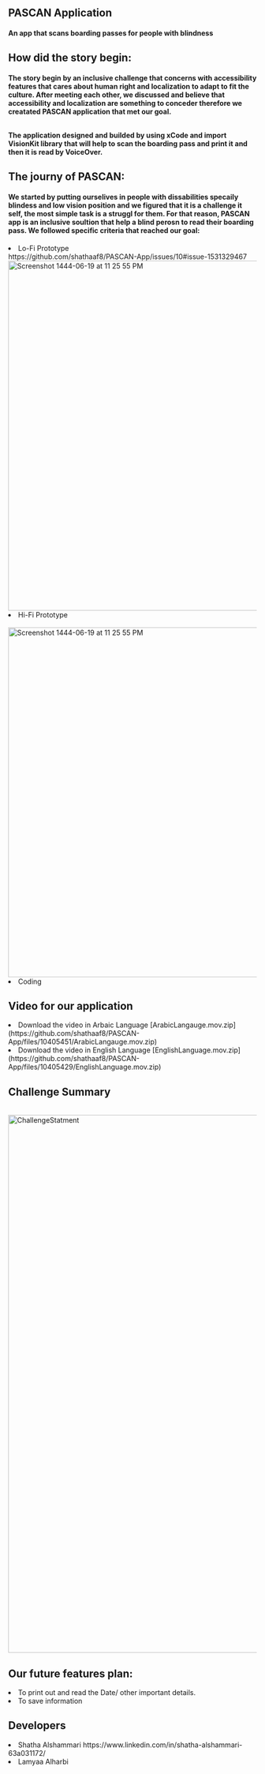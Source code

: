 <h2> PASCAN Application </h2> 
<h4>  An app that scans boarding passes for people with blindness </h4>

<h2> How did the story begin: </h2>
<h4> The story begin by an inclusive challenge that concerns with accessibility features that cares about human right and localization to adapt to fit the culture. After meeting each other, we discussed and believe that accessibility and localization are something to conceder therefore we creatated PASCAN application that met our goal. <br> <br>
  
The application designed and builded by using xCode and import VisionKit library that will help to scan the boarding pass and print it and then it is read by VoiceOver. </h4>

<h2> The journy of PASCAN: </h2> 
<h4> We started by putting ourselives in people with dissabilities specaily blindess and low vision position and we figured that it is a challenge it self,  the most simple task is a struggl for them. For that reason, PASCAN app is an inclusive soultion that help a blind perosn to read their boarding pass. We followed specific criteria that reached our goal: </h4>
<or> 
  <li> Lo-Fi Prototype </li>
 https://github.com/shathaaf8/PASCAN-App/issues/10#issue-1531329467
 
 
 <img width="709" alt="Screenshot 1444-06-19 at 11 25 55 PM" src=" https://user-images.githubusercontent.com/87260987/212175727-a8b7c928-af9c-4d06-af44-a0621cbb9076.jpeg">

<li> Hi-Fi Prototype </li>
  <br>
  <img width="709" alt="Screenshot 1444-06-19 at 11 25 55 PM" src="https://user-images.githubusercontent.com/87260987/212174243-969039d5-9745-4b6e-b68b-eee114771a42.png">

<br>
  <li> Coding </li>
</h4>


<h2> Video for our application </h2> 

<or>
<li> Download the video in Arbaic Language [ArabicLangauge.mov.zip](https://github.com/shathaaf8/PASCAN-App/files/10405451/ArabicLangauge.mov.zip)
  </li>
<li> Download the video in English Language [EnglishLanguage.mov.zip](https://github.com/shathaaf8/PASCAN-App/files/10405429/EnglishLanguage.mov.zip)
  </li>
</or>

<h2> Challenge Summary </h4>
<br>
<img width="1090" alt="ChallengeStatment" src="https://user-images.githubusercontent.com/87260987/212140407-10ce09f1-469d-47f3-a2fe-d450ecd521e0.png">



<br>

<h2> Our future features plan: </h2>
<or> 
  <li>  To print out and read the Date/ other important details. </li>
  <li> To save information </li>
  </or>

<h2> Developers </h4> 

  

<or> 
  <li> Shatha Alshammari https://www.linkedin.com/in/shatha-alshammari-63a031172/  </li>
<li>  Lamyaa Alharbi  </li>
</or>
  



